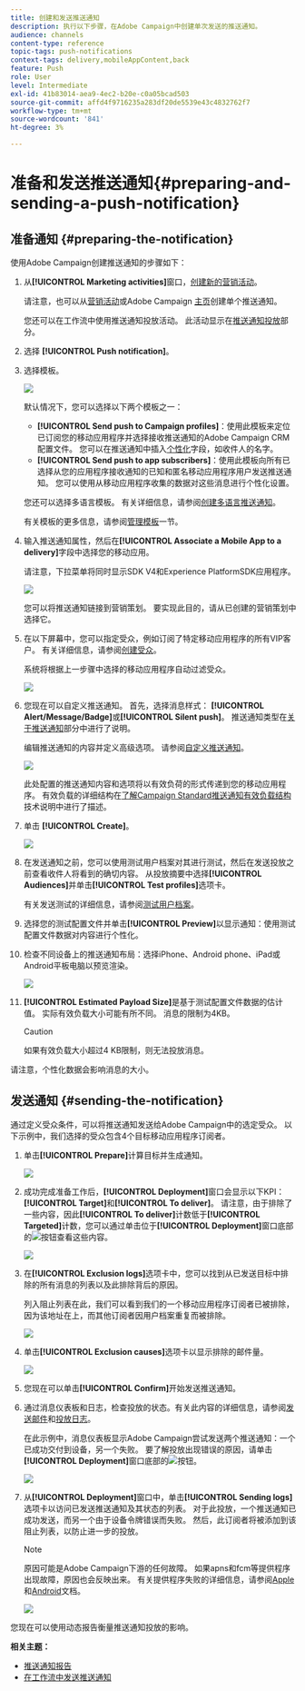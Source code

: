 ```yaml
---
title: 创建和发送推送通知
description: 执行以下步骤，在Adobe Campaign中创建单次发送的推送通知。
audience: channels
content-type: reference
topic-tags: push-notifications
context-tags: delivery,mobileAppContent,back
feature: Push
role: User
level: Intermediate
exl-id: 41b83014-aea9-4ec2-b20e-c0a05bcad503
source-git-commit: affd4f9716235a283df20de5539e43c4832762f7
workflow-type: tm+mt
source-wordcount: '841'
ht-degree: 3%

---
```


# 准备和发送推送通知{#preparing-and-sending-a-push-notification}

## 准备通知 {#preparing-the-notification}

使用Adobe Campaign创建推送通知的步骤如下：

1. 从&#x200B;**[!UICONTROL Marketing activities]**&#x200B;窗口，[创建新的营销活动](../../start/using/marketing-activities.md#creating-a-marketing-activity)。

   请注意，也可以从[营销活动](../../start/using/marketing-activities.md#creating-a-marketing-activity)或Adobe Campaign [主页](../../start/using/interface-description.md#home-page)创建单个推送通知。

   您还可以在工作流中使用推送通知投放活动。 此活动显示在[推送通知投放](../../automating/using/push-notification-delivery.md)部分。

1. 选择 **[!UICONTROL Push notification]**。
1. 选择模板。

   ![](assets/push_notif_type.png)

   默认情况下，您可以选择以下两个模板之一：

   * **[!UICONTROL Send push to Campaign profiles]**：使用此模板来定位已订阅您的移动应用程序并选择接收推送通知的Adobe Campaign CRM配置文件。 您可以在推送通知中插入[个性化](../../designing/using/personalization.md#inserting-a-personalization-field)字段，如收件人的名字。
   * **[!UICONTROL Send push to app subscribers]**：使用此模板向所有已选择从您的应用程序接收通知的已知和匿名移动应用程序用户发送推送通知。 您可以使用从移动应用程序收集的数据对这些消息进行个性化设置。

   您还可以选择多语言模板。 有关详细信息，请参阅[创建多语言推送通知](../../channels/using/creating-a-multilingual-push-notification.md)。

   有关模板的更多信息，请参阅[管理模板](../../start/using/marketing-activity-templates.md)一节。

1. 输入推送通知属性，然后在&#x200B;**[!UICONTROL Associate a Mobile App to a delivery]**&#x200B;字段中选择您的移动应用。

   请注意，下拉菜单将同时显示SDK V4和Experience PlatformSDK应用程序。

   ![](assets/push_notif_properties.png)

   您可以将推送通知链接到营销策划。 要实现此目的，请从已创建的营销策划中选择它。

1. 在以下屏幕中，您可以指定受众，例如订阅了特定移动应用程序的所有VIP客户。 有关详细信息，请参阅[创建受众](../../audiences/using/creating-audiences.md)。

   系统将根据上一步骤中选择的移动应用程序自动过滤受众。

   ![](assets/push_notif_audience.png)

1. 您现在可以自定义推送通知。 首先，选择消息样式： **[!UICONTROL Alert/Message/Badge]**&#x200B;或&#x200B;**[!UICONTROL Silent push]**。 推送通知类型在[关于推送通知](../../channels/using/about-push-notifications.md)部分中进行了说明。

   编辑推送通知的内容并定义高级选项。 请参阅[自定义推送通知](../../channels/using/customizing-a-push-notification.md)。

   ![](assets/push_notif_content.png)

   此处配置的推送通知内容和选项将以有效负荷的形式传递到您的移动应用程序。 有效负载的详细结构在[了解Campaign Standard推送通知有效负载结构](../../administration/using/push-payload.md)技术说明中进行了描述。

1. 单击 **[!UICONTROL Create]**。

   ![](assets/push_notif_content_2.png)

1. 在发送通知之前，您可以使用测试用户档案对其进行测试，然后在发送投放之前查看收件人将看到的确切内容。 从投放摘要中选择&#x200B;**[!UICONTROL Audiences]**&#x200B;并单击&#x200B;**[!UICONTROL Test profiles]**&#x200B;选项卡。

   有关发送测试的详细信息，请参阅[测试用户档案](../../sending/using/sending-proofs.md)。

1. 选择您的测试配置文件并单击&#x200B;**[!UICONTROL Preview]**&#x200B;以显示通知：使用测试配置文件数据对内容进行个性化。
1. 检查不同设备上的推送通知布局：选择iPhone、Android phone、iPad或Android平板电脑以预览渲染。

   ![](assets/push_notif_preview.png)

1. **[!UICONTROL Estimated Payload Size]**&#x200B;是基于测试配置文件数据的估计值。 实际有效负载大小可能有所不同。 消息的限制为4KB。

   >[!CAUTION]
   >
   >如果有效负载大小超过4 KB限制，则无法投放消息。

请注意，个性化数据会影响消息的大小。

## 发送通知 {#sending-the-notification}

通过定义受众条件，可以将推送通知发送给Adobe Campaign中的选定受众。 以下示例中，我们选择的受众包含4个目标移动应用程序订阅者。

1. 单击&#x200B;**[!UICONTROL Prepare]**&#x200B;计算目标并生成通知。

   ![](assets/push_send_1.png)

1. 成功完成准备工作后，**[!UICONTROL Deployment]**&#x200B;窗口会显示以下KPI： **[!UICONTROL Target]**&#x200B;和&#x200B;**[!UICONTROL To deliver]**。 请注意，由于排除了一些内容，因此&#x200B;**[!UICONTROL To deliver]**&#x200B;计数低于&#x200B;**[!UICONTROL Targeted]**&#x200B;计数，您可以通过单击位于&#x200B;**[!UICONTROL Deployment]**&#x200B;窗口底部的![](assets/lp_link_properties.png)按钮查看这些内容。

   ![](assets/push_send_2.png)

1. 在&#x200B;**[!UICONTROL Exclusion logs]**&#x200B;选项卡中，您可以找到从已发送目标中排除的所有消息的列表以及此排除背后的原因。

   列入阻止列表在此，我们可以看到我们的一个移动应用程序订阅者已被排除，因为该地址在上，而其他订阅者因用户档案重复而被排除。

   ![](assets/push_send_5.png)

1. 单击&#x200B;**[!UICONTROL Exclusion causes]**&#x200B;选项卡以显示排除的邮件量。

   ![](assets/push_send_7.png)

1. 您现在可以单击&#x200B;**[!UICONTROL Confirm]**&#x200B;开始发送推送通知。
1. 通过消息仪表板和日志，检查投放的状态。有关此内容的详细信息，请参阅[发送邮件](../../sending/using/confirming-the-send.md)和[投放日志](../../sending/using/monitoring-a-delivery.md#delivery-logs)。

   在此示例中，消息仪表板显示Adobe Campaign尝试发送两个推送通知：一个已成功交付到设备，另一个失败。 要了解投放出现错误的原因，请单击&#x200B;**[!UICONTROL Deployment]**&#x200B;窗口底部的![](assets/lp_link_properties.png)按钮。

   ![](assets/push_send_4.png)

1. 从&#x200B;**[!UICONTROL Deployment]**&#x200B;窗口中，单击&#x200B;**[!UICONTROL Sending logs]**&#x200B;选项卡以访问已发送推送通知及其状态的列表。 对于此投放，一个推送通知已成功发送，而另一个由于设备令牌错误而失败。 然后，此订阅者将被添加到该阻止列表，以防止进一步的投放。

   >[!NOTE]
   >
   >原因可能是Adobe Campaign下游的任何故障。 如果apns和fcm等提供程序出现故障，原因也会反映出来。 有关提供程序失败的详细信息，请参阅[Apple](https://developer.apple.com/library/content/documentation/NetworkingInternet/Conceptual/RemoteNotificationsPG/CommunicatingwithAPNs.html)和[Android](https://firebase.google.com/docs/cloud-messaging/http-server-ref)文档。

   ![](assets/push_send_6.png)

您现在可以使用动态报告衡量推送通知投放的影响。

**相关主题：**

* [推送通知报告](../../reporting/using/push-notification-report.md)
* [在工作流中发送推送通知](../../automating/using/push-notification-delivery.md)
